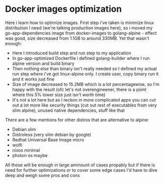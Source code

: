 # Docker images optimization

Here i learn how to optimize images. First step i've taken is minimize linux distribution I need (we're talking production images here),
so i moved my go-app-dependencies image from docker-images to golang-alpine - effect was good, size decreased from 1.1GB to around 330MB.
Yet that wasn't enough:
* Here I introduced build step and run step to my application
* In go-app-optimized Dockerfile i defined golang-builder where I run alpine version and build binary
* Then nothing else than binary isn't really needed so I defined my actual run step where i've got linux-alpine only.
I create user, copy binary run it and it works just fine
* Size of image decreased to 15.2MB which is a lot percentagewise, so I'm happy with the result
  (ofc let's not overengineener, there is a point where this 5% lower size just isn't worth time)
* It's not a lot here but as I reckon in more complicated apps you can cut out a lot more like security things (cut out rest of executables from very slim alpine),
unused native dependencies, stuff like that

There are a few mentions for other distros that are alternative to alpine:
  * Debian slim
  * Distroless (very slim debian by google)
  * Redhat Universal Base Image micro
  * wolfi
  * nixos minimal
  * photon os maybe

All those will be enough in large ammount of cases propably but if there is need for further optimizations or to cover some edge cases
I'd have to dive deep and weigh some pros and cons